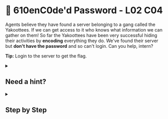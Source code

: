 # 🏁 610enC0de'd Password - L02 C04

Agents believe they have found a server belonging to a gang called the Yakoottees. If we can get access to it who knows what information we can gather on them! So far the Yakoottees have been very successful hiding their activities by **encoding** everything they do. We've found their server but **don't have the password** and so can't login. Can you help, intern?

**Tip:** Login to the server to get the flag.

<details><summary>

## Need a hint?</summary>
> 💡 Hint: Inside the big waving flag it looks like encoded information, maybe it contains a message that will help us?
>
> Notice this encoding has similar groupings of 4 characters, there's `\x` followed by a couple of letters or numbers.
> See if you can search online to find out what sort of encoding uses that format.
>
> Once you know, you'll need to copy all the characters inside the flag and run them through a tool to decode the message
</details>

<details><summary>

## Step by Step</summary>

- Hold down right click and hover over all of the slashes and numbers, use Ctrl + C to copy this

![highlighting of the numbers](/assets/610enc0dedpassword1.png)

- Enter these numbers into a [Hex to Ascii converter](https://www.dcode.fr/ascii-code)
    - The phrase should decode to: `Welcome to the 610enC0de server. The server password is [password] - great decoding BTW, laterz!`
- Enter the server password back into the website and hit enter to get the flag
